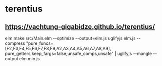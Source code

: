# terentius

## https://vachtung-gigabidze.github.io/terentius/

elm make src/Main.elm --optimize --output=elm.js uglifyjs elm.js --compress "pure_funcs=[F2,F3,F4,F5,F6,F7,F8,F9,A2,A3,A4,A5,A6,A7,A8,A9], pure_getters,keep_fargs=false,unsafe_comps,unsafe" | uglifyjs --mangle --output elm.min.js
